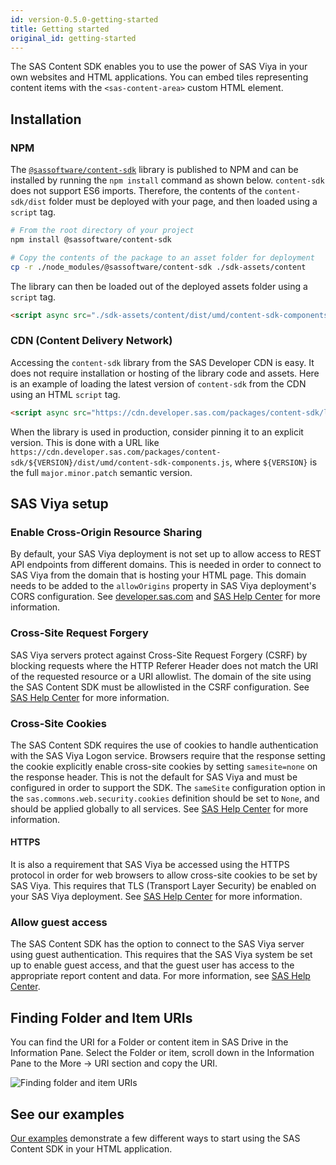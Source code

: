 ```yaml
---
id: version-0.5.0-getting-started
title: Getting started
original_id: getting-started
---
```


The SAS Content SDK enables you to use the power of SAS Viya in your own websites and HTML applications.
You can embed tiles representing content items with the `<sas-content-area>` custom HTML element.

## Installation

### NPM

The <a target="_blank" href="https://www.npmjs.com/package/@sassoftware/content-sdk">`@sassoftware/content-sdk`</a> library is published to NPM and can be installed by running the `npm install` command as shown below. `content-sdk` does not support ES6 imports. Therefore, the contents of the `content-sdk/dist` folder must be deployed with your page, and then loaded using a `script` tag.

```bash
# From the root directory of your project
npm install @sassoftware/content-sdk

# Copy the contents of the package to an asset folder for deployment
cp -r ./node_modules/@sassoftware/content-sdk ./sdk-assets/content
```

The library can then be loaded out of the deployed assets folder using a `script` tag.

```html
<script async src="./sdk-assets/content/dist/umd/content-sdk-components.js"></script>
```

### CDN (Content Delivery Network)

Accessing the `content-sdk` library from the SAS Developer CDN is easy. It does not require installation or
hosting of the library code and assets. Here is an example of loading the latest version of `content-sdk` from the CDN
using an HTML `script` tag.

```html
<script async src="https://cdn.developer.sas.com/packages/content-sdk/latest/dist/umd/content-sdk-components.js"></script>
```
When the library is used in production, consider pinning it to an explicit version. This is done with a URL like `https://cdn.developer.sas.com/packages/content-sdk/${VERSION}/dist/umd/content-sdk-components.js`, where `${VERSION}` is the full `major.minor.patch` semantic version.

## SAS Viya setup

### Enable Cross-Origin Resource Sharing

By default, your SAS Viya deployment is not set up to allow access to REST API endpoints from different domains. This is
needed in order to connect to SAS Viya from the domain that is hosting your HTML page. This domain needs to be added to the
`allowOrigins` property in SAS Viya deployment's CORS configuration. See
<a target="_blank" href="https://developer.sas.com/reference/cors/">developer.sas.com</a> and
<a target="_blank" href="https://go.documentation.sas.com/doc/en/sasadmincdc/v_023/calauthmdl/n1iyx40th7exrqn1ej8t12gfhm88.htm#p04ifnaixhf85in1xo7zrr2fgimf">SAS Help Center</a> for more information.

### Cross-Site Request Forgery

SAS Viya servers protect against Cross-Site Request Forgery (CSRF) by blocking requests where the HTTP Referer Header does not match the URI of the requested resource or a URI allowlist. The domain of the site using the SAS Content SDK must be allowlisted in the CSRF configuration.  See <a target="_blank" href="https://go.documentation.sas.com/doc/en/sasadmincdc/v_023/calconfigref/p1fejrlg8b007jn1krvvwzy5q7tn.htm#n0nf0wwa3p7mjhn11926x4k9gl72">SAS Help Center</a> for more information.

### Cross-Site Cookies

The SAS Content SDK requires the use of cookies to handle authentication with the SAS Viya Logon service. Browsers require that the response setting the cookie explicitly enable cross-site cookies by setting `samesite=none` on the response header. This is not the default for SAS Viya and must be configured in order to support the SDK. The `sameSite` configuration option in the `sas.commons.web.security.cookies` definition should be set to `None`, and should be applied globally to all services. See <a target="_blank" href="https://go.documentation.sas.com/doc/en/sasadmincdc/v_023/calconfigref/p1fejrlg8b007jn1krvvwzy5q7tn.htm#p0xav129qcxrytn14y2d8rnhdrlm">SAS Help Center</a> for more information.

#### HTTPS
It is also a requirement that SAS Viya be accessed using the HTTPS protocol in order for web browsers to allow cross-site cookies to be set by SAS Viya.  This requires that TLS (Transport Layer Security) be enabled on your SAS Viya deployment. See <a target="_blank" href="https://go.documentation.sas.com/doc/en/sasadmincdc/v_023/viyaov/p0i3vcgjpciz45n1of1v4vkffwbn.htm?fromDefault=#p1xrvoju01719fn1trks0xkasjk5">SAS Help Center</a> for more information.

### Allow guest access

The SAS Content SDK has the option to connect to the SAS Viya server using guest authentication. This requires that the SAS Viya system be
set up to enable guest access, and that the guest user has access to the appropriate report content and data. For more information, see 
<a target="_blank" href="https://go.documentation.sas.com/doc/en/sasadmincdc/v_023/calauthmdl/p1i1pi9jk2nkkqn1rkh3t5elvc9y.htm#n067qoyrgu1yohn19nq4ehy8o0b3">SAS Help Center</a>.

## Finding Folder and Item URIs

You can find the URI for a Folder or content item in SAS Drive in the Information Pane. Select the Folder or item, scroll down in the Information Pane to the More -> URI section and copy the URI.

![Finding folder and item URIs](assets/findUri.png)

## See our examples

<a target="_blank" href="https://github.com/sassoftware/content-sdk/tree/master/examples">Our examples</a> demonstrate a few different
ways to start using the SAS Content SDK in your HTML application.
